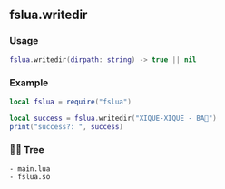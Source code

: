 ## fslua.writedir
### Usage
```lua
fslua.writedir(dirpath: string) -> true || nil
```
### Example
```lua
local fslua = require("fslua")

local success = fslua.writedir("XIQUE-XIQUE - BA🚩")
print("success?: ", success)
```
### 🌲🌳 Tree
```
- main.lua
- fslua.so
```
